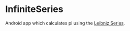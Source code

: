 # InfiniteSeries
Android app which calculates pi using the [Leibniz Series](https://en.wikipedia.org/wiki/Leibniz_formula_for_%CF%80).
